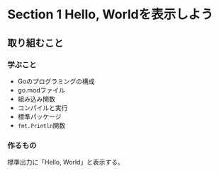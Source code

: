 # Section 1 Hello, Worldを表示しよう

## 取り組むこと

### 学ぶこと

* Goのプログラミングの構成
* go.modファイル
* 組み込み関数
* コンパイルと実行
* 標準パッケージ
* `fmt.Println`関数

### 作るもの

標準出力に「Hello, World」と表示する。
